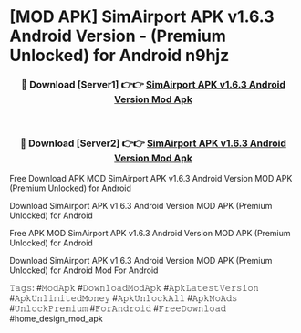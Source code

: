 # [MOD APK] SimAirport APK v1.6.3 Android Version - (Premium Unlocked) for Android n9hjz



<div align="center">
<h3>🔴 Download [Server1] 👉👉 <a href="https://momento.my/?title=SimAirport_APK_v1.6.3_Android_Version">SimAirport APK v1.6.3 Android Version Mod Apk</a></h3><br>

<h3>🔴 Download [Server2] 👉👉 <a href="https://momento.my/?title=SimAirport_APK_v1.6.3_Android_Version">SimAirport APK v1.6.3 Android Version Mod Apk</a></h3>
</div>



Free Download APK MOD SimAirport APK v1.6.3 Android Version MOD APK (Premium Unlocked) for Android

Download SimAirport APK v1.6.3 Android Version MOD APK (Premium Unlocked) for Android

Free APK MOD SimAirport APK v1.6.3 Android Version MOD APK (Premium Unlocked) for Android

Download SimAirport APK v1.6.3 Android Version MOD APK (Premium Unlocked) for Android Mod For Android

𝚃𝚊𝚐𝚜: #𝙼𝚘𝚍𝙰𝚙𝚔 #𝙳𝚘𝚠𝚗𝚕𝚘𝚊𝚍𝙼𝚘𝚍𝙰𝚙𝚔 #𝙰𝚙𝚔𝙻𝚊𝚝𝚎𝚜𝚝𝚅𝚎𝚛𝚜𝚒𝚘𝚗 #𝙰𝚙𝚔𝚄𝚗𝚕𝚒𝚖𝚒𝚝𝚎𝚍𝙼𝚘𝚗𝚎𝚢 #𝙰𝚙𝚔𝚄𝚗𝚕𝚘𝚌𝚔𝙰𝚕𝚕 #𝙰𝚙𝚔𝙽𝚘𝙰𝚍𝚜 #𝚄𝚗𝚕𝚘𝚌𝚔𝙿𝚛𝚎𝚖𝚒𝚞𝚖 #𝙵𝚘𝚛𝙰𝚗𝚍𝚛𝚘𝚒𝚍 #𝙵𝚛𝚎𝚎𝙳𝚘𝚠𝚗𝚕𝚘𝚊𝚍 #home_design_mod_apk
